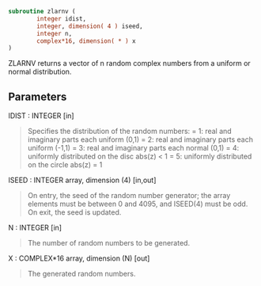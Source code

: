 ```fortran
subroutine zlarnv (
        integer idist,
        integer, dimension( 4 ) iseed,
        integer n,
        complex*16, dimension( * ) x
)
```

ZLARNV returns a vector of n random complex numbers from a uniform or
normal distribution.

## Parameters
IDIST : INTEGER [in]
> Specifies the distribution of the random numbers:
> = 1:  real and imaginary parts each uniform (0,1)
> = 2:  real and imaginary parts each uniform (-1,1)
> = 3:  real and imaginary parts each normal (0,1)
> = 4:  uniformly distributed on the disc abs(z) < 1
> = 5:  uniformly distributed on the circle abs(z) = 1

ISEED : INTEGER array, dimension (4) [in,out]
> On entry, the seed of the random number generator; the array
> elements must be between 0 and 4095, and ISEED(4) must be
> odd.
> On exit, the seed is updated.

N : INTEGER [in]
> The number of random numbers to be generated.

X : COMPLEX\*16 array, dimension (N) [out]
> The generated random numbers.
